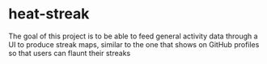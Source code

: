 # heat-streak

The goal of this project is to be able to feed general activity data through a UI to produce streak maps, similar to the one that shows on GitHub profiles so that users can flaunt their streaks

